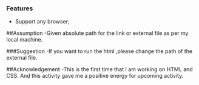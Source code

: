 ### Features

- Support any browser;





##Assumption
-Given absolute path for the link or external file as per my local machine.


###Suggestion
-If you want to run the html ,please change the path of the external file.


##Acknowledgement
-This is the first time that I am working on HTML and CSS. And this activity gave me a positive energy for upcoming activity.